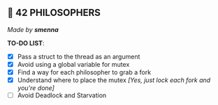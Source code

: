 ## 🧠 42 PHILOSOPHERS
*Made by **smenna***

**TO-DO LIST**:

- [x] Pass a struct to the thread as an argument
- [x] Avoid using a global variable for mutex
- [x] Find a way for each philosopher to grab a fork
- [x] Understand where to place the mutex *[Yes, just lock each fork and you're done]*
- [ ] Avoid Deadlock and Starvation

